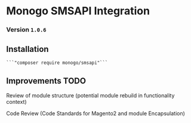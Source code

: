 # Monogo SMSAPI Integration

### Version `1.0.6`

## Installation

    ```"composer require monogo/smsapi"```

## Improvements **TODO**

Review of module structure (potential module rebuild in functionality context)

Code Review (Code Standards for Magento2 and module Encapsulation)
